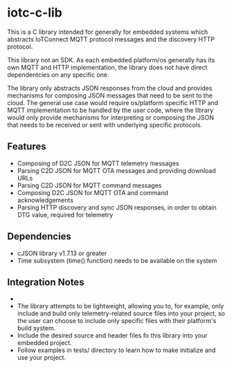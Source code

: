 # iotc-c-lib

This is a C library intended for generally for embedded systems which abstracts IoTConnect MQTT protocol messages
and the discovery HTTP protocol.

This library not an SDK. As each embedded platform/os generally has its own MQTT and HTTP 
implementation, the library does not have direct dependentcies on any specific one. 

The library only abstracts JSON responses from the cloud and provides mechanisms for composing JSON
messages that need to be sent to the cloud. The general use case would require os/platform specific HTTP 
and MQTT implementation to be handled by the user code, where the library would only provide mechanisms
for interpreting or composing the JSON that needs to be received or sent with underlying specific 
protocols.

## Features

* Composing of D2C JSON for MQTT telemetry messages
* Parsing C2D JSON for MQTT OTA messages and providing download URLs
* Parsing C2D JSON for MQTT command messages
* Composing D2C JSON for MQTT OTA and command acknowledgements
* Parsing HTTP discovery and sync JSON responses, in order to obtain DTG value, required for telemetry  

## Dependencies

* cJSON library v1.7.13 or greater
* Time subsystem (time() function) needs to be available on the system

## Integration Notes

* 
* The library attempts to be lightweight, allowing you to, for example, only include and
 build only telemetry-related source files into your project, so the user can choose to include only
 specific files with their platform's build system.  
* Include the desired source and header files fo this library into your embedded project.
* Follow examples in tests/ directory to learn how to make initialize and use your project. 